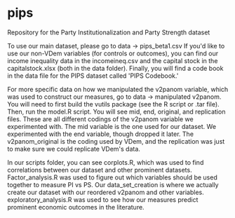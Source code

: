 # pips
Repository for the Party Institutionalization and Party Strength dataset

To use our main dataset, please go to data -> pips_beta1.csv
If you'd like to use our non-VDem variables (for controls or outcomes), you can find our income inequality data in the incomeineq.csv and the capital stock in the capitalstock.xlsx (both in the data folder). Finally, you will find a code book in the data file for the PIPS dataset called 'PIPS Codebook.'

For more specific data on how we manipulated the v2panom variable, which was used to construct our measures, go to data -> manipulated v2panom. You will need to first build the vutils package (see the R script or .tar file). Then, run the model.R script. You will see mid, end, original, and replication files. These are all different codings of the v2panom variable we experimented with. The mid variable is the one used for our dataset. We experimented with the end variable, though dropped it later. The v2panom_original is the coding used by VDem, and the replication was just to make sure we could replicate VDem's data.

In our scripts folder, you can see corplots.R, which was used to find correlations between our dataset and other prominent datasets.
Factor_analysis.R was used to figure out which variables should be used together to measure PI vs PS.
Our data_set_creation is where we actually create our dataset with our reordered v2panom and other variables. 
exploratory_analysis.R was used to see how our measures predict prominent economic outcomes in the literature.
